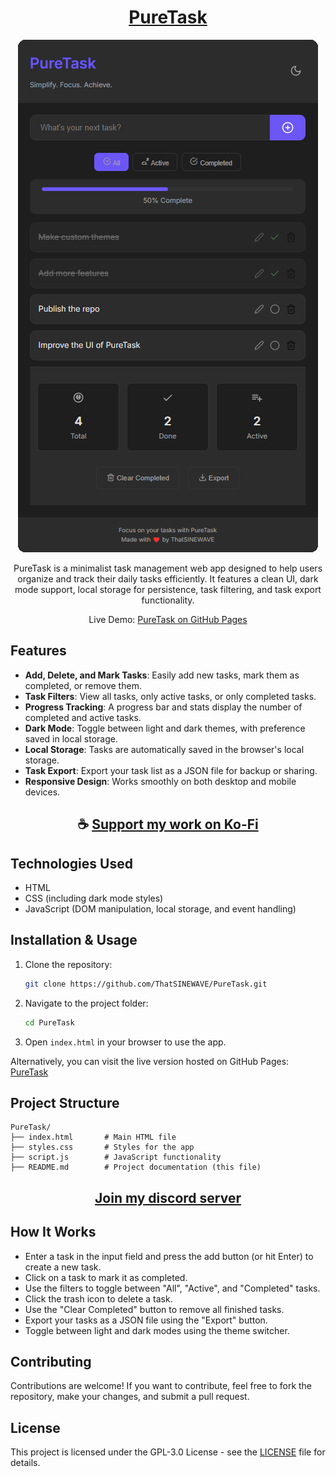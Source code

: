<div align="center">

# [PureTask](https://thatsinewave.github.io/PureTask)

![PureTask](https://raw.githubusercontent.com/ThatSINEWAVE/PureTask/refs/heads/main/.github/SCREENSHOTS/PureTask.png)

PureTask is a minimalist task management web app designed to help users organize and track their daily tasks efficiently. It features a clean UI, dark mode support, local storage for persistence, task filtering, and task export functionality.

Live Demo: [PureTask on GitHub Pages](https://thatsinewave.github.io/PureTask)

</div>

## Features
- **Add, Delete, and Mark Tasks**: Easily add new tasks, mark them as completed, or remove them.
- **Task Filters**: View all tasks, only active tasks, or only completed tasks.
- **Progress Tracking**: A progress bar and stats display the number of completed and active tasks.
- **Dark Mode**: Toggle between light and dark themes, with preference saved in local storage.
- **Local Storage**: Tasks are automatically saved in the browser's local storage.
- **Task Export**: Export your task list as a JSON file for backup or sharing.
- **Responsive Design**: Works smoothly on both desktop and mobile devices.

<div align="center">

## ☕ [Support my work on Ko-Fi](https://ko-fi.com/thatsinewave)

</div>

## Technologies Used
- HTML
- CSS (including dark mode styles)
- JavaScript (DOM manipulation, local storage, and event handling)

## Installation & Usage
1. Clone the repository:
   ```sh
   git clone https://github.com/ThatSINEWAVE/PureTask.git
   ```
2. Navigate to the project folder:
   ```sh
   cd PureTask
   ```
3. Open `index.html` in your browser to use the app.

Alternatively, you can visit the live version hosted on GitHub Pages: [PureTask](https://thatsinewave.github.io/PureTask)

## Project Structure
```
PureTask/
├── index.html       # Main HTML file
├── styles.css       # Styles for the app
├── script.js        # JavaScript functionality
├── README.md        # Project documentation (this file)
```

<div align="center">

## [Join my discord server](https://discord.gg/2nHHHBWNDw)

</div>

## How It Works
- Enter a task in the input field and press the add button (or hit Enter) to create a new task.
- Click on a task to mark it as completed.
- Use the filters to toggle between "All", "Active", and "Completed" tasks.
- Click the trash icon to delete a task.
- Use the "Clear Completed" button to remove all finished tasks.
- Export your tasks as a JSON file using the "Export" button.
- Toggle between light and dark modes using the theme switcher.

## Contributing

Contributions are welcome! If you want to contribute, feel free to fork the repository, make your changes, and submit a pull request.

## License

This project is licensed under the GPL-3.0 License - see the [LICENSE](LICENSE) file for details.
